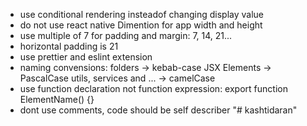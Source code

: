 - use conditional rendering insteadof changing display value
- do not use react native Dimention for app width and height
- use multiple of 7 for padding and margin: 7, 14, 21...
- horizontal padding is 21
- use prettier and eslint extension
- naming convensions: folders -> kebab-case JSX Elements -> PascalCase utils, services and ... -> camelCase
- use function declaration not function expression: export function ElementName() {}
- dont use comments, code should be self describer
"# kashtidaran" 
